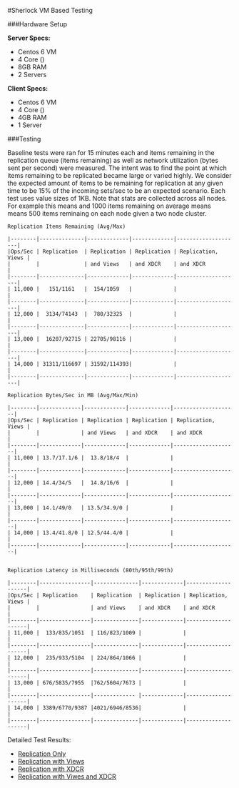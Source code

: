 #Sherlock VM Based Testing

###Hardware Setup

**Server Specs:**

* Centos 6 VM
* 4 Core ()
* 8GB RAM
* 2 Servers

**Client Specs:**

* Centos 6 VM
* 4 Core ()
* 4GB RAM
* 1 Server

###Testing

Baseline tests were ran for 15 minutes each and items remaining in the replication queue (items remaining) as well as network utilization (bytes sent per second) were measured. The intent was to find the point at which items remaining to be replicated became large or varied highly. We consider the expected amount of items to be remaining for replication at any given time to be 15% of the incoming sets/sec to be an expected scenario. Each test uses value sizes of 1KB. Note that stats are collected across all nodes. For example this means and 1000 items remaining on average means means 500 items reminaing on each node given a two node cluster.

	Replication Items Remaining (Avg/Max)

	|--------|--------------|-------------|-------------|--------------------|
	|Ops/Sec | Replication  | Replication | Replication | Replication, Views |
	|        |              | and Views   | and XDCR    | and XDCR           |
	|--------|--------------|-------------|-------------|--------------------|
	| 11,000 |   151/1161   |  154/1059   |             |                    |
	|--------|--------------|-------------|-------------|--------------------|
	| 12,000 |  3134/74143  |  780/32325  |             |                    |
	|--------|--------------|-------------|-------------|--------------------|
	| 13,000 |  16207/92715 | 22705/98116 |             |                    |
	|--------|--------------|-------------|-------------|--------------------|
	| 14,000 | 31311/116697 | 31592/114393|             |                    |
	|--------|--------------|-------------|-------------|--------------------|

	Replication Bytes/Sec in MB (Avg/Max/Min)

	|--------|-------------|-------------|-------------|--------------------|
	|Ops/Sec | Replication | Replication | Replication | Replication, Views |
	|        |             | and Views   | and XDCR    | and XDCR           |
	|--------|-------------|-------------|-------------|--------------------|
	| 11,000 | 13.7/17.1/6 |  13.8/18/4  |             |                    |
	|--------|-------------|-------------|-------------|--------------------|
	| 12,000 | 14.4/34/5   |  14.8/16/6  |             |                    |
	|--------|-------------|-------------|-------------|--------------------|
	| 13,000 | 14.1/49/0   | 13.5/34.9/0 |             |                    |
	|--------|-------------|-------------|-------------|--------------------|
	| 14,000 | 13.4/41.8/0 | 12.5/44.4/0 |             |                    |
	|--------|-------------|-------------|-------------|--------------------|


	Replication Latency in Milliseconds (80th/95th/99th)

	|--------|----------------|--------------|-------------|--------------------|
	|Ops/Sec | Replication    | Replication  | Replication | Replication, Views |
	|        |                | and Views    | and XDCR    | and XDCR           |
	|--------|----------------|--------------|-------------|--------------------|
	| 11,000 |  133/835/1051  | 116/823/1009 |             |                    |
	|--------|----------------|--------------|-------------|--------------------|
	| 12,000 |  235/933/5104  | 224/864/1066 |             |                    |
	|--------|----------------|--------------|-------------|--------------------|
	| 13,000 | 676/5835/7955  |762/5604/7673 |             |                    |
	|--------|----------------|------------- |-------------|--------------------|
	| 14,000 | 3389/6770/9387 |4021/6946/8536|             |                    |
	|--------|----------------|--------------|-------------|--------------------|

Detailed Test Results:

* [Replication Only](rep-only.md)
* [Replication with Views](rep-views.md)
* [Replication with XDCR](rep-xdcr.md)
* [Replication with Viwes and XDCR](rep-views-xdcr.md)